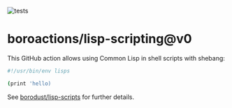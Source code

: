 ![tests](https://github.com/boroactions/lisp-scripting/actions/workflows/test.yaml/badge.svg)

# boroactions/lisp-scripting@v0

This GitHub action allows using Common Lisp in shell scripts with shebang:
```sh
#!/usr/bin/env lisps

(print 'hello)
```

See [borodust/lisp-scripts](https://github.com/borodust/lisp-scripts/lisps/) for further details.
